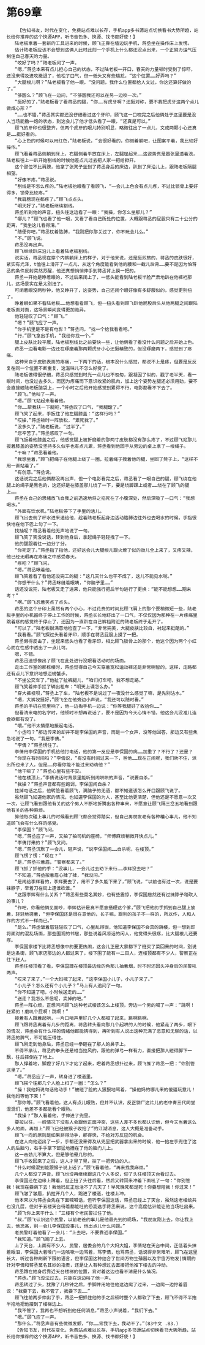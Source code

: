 # 第69章
        【告知书友，时代在变化，免费站点难以长存，手机app多书源站点切换看书大势所趋，站长给你推荐的这个换源APP，听书音色多、换源、找书都好使！】
       陆老板拿着一套新的工具进来的时候，顾飞正靠在墙边玩手机，蒋丞坐在操作床上发愣。
       估计陆老板应该不会想到这俩人此时此刻一个手机上什么都还没点出来，一个正努力运气压制住自己春天的力量。
       “咬好了吗？”陆老板问了一声。
       “嗯，”蒋丞本来有点儿担心自己的状态，不过陆老板一开口，春天的力量顿时受到了惊吓，还没来得及进攻撤退了，他松了口气，但一低头又有些尴尬，“这个位置……好弄吗？”
       “大腿根儿啊？”陆老板看了他一眼，“没问题，我什么位置都给人文过，你这还算好做的了。”
       “够圆么？”顾飞在一边问，“不够圆我还可以在另一边咬一次。”
       “挺好的了，”陆老板看了看蒋丞的腿，“你……有虎牙啊？还挺对称，要不我把虎牙这两个点儿做成心形？”
       “……也不错，”蒋丞其实都还没仔细看过这个牙印，顾飞这一口咬完之后他俩处于这里要是没人当场能撸一炮的状态，到这会儿了他才低头看了一眼，“还真是可以。”
       顾飞的牙印也很整齐，但两个虎牙的眼儿特别明显，略微往出了一点儿，文成两颗小心还真是……挺好看的。
       “心上色的时候可以用红色，”陆老板说，“会很好看的，你侧着躺吧，让图案平着，我比较好操作。”
       顾飞看着蒋丞侧躺到床上，右腿侧着平放在床上，左腿屈起来……这姿势真是嚣张里透着浪，陆老板往上一趴开始割线的时候他差点儿过去把人家一把给掀开。
       这个部位不比肩膀，他拿了张凳子坐到了蒋丞身后的床边，趴到了床沿儿上，跟陆老板隔腿相望。
       “好像不疼。”蒋丞说。
       “割线是不怎么疼的，”陆老板抬眼看了看顾飞，“一会儿上色会有点儿疼，不过比锁骨上要好得多，锁骨比较疼。”
       “我肩膀现在都疼了。”顾飞点点头。
       “明天好了。”陆老板继续割线。
       蒋丞听到他的声音，扭头往这边看了一眼：“我操，你怎么坐那儿？”
       “哪儿？”顾飞也看了他一眼，又看了看自己所处的位置，大概跟蒋丞的屁股只有二十公分的距离，“我坐这儿看得清。”
       “随便你吧，”蒋丞枕着胳膊，“我刚把你那关过了，你不玩会儿么。”
       “不。”顾飞说。
       蒋丞没再出声。
       顾飞继续趴床沿儿上看着陆老板割线。
       说实话，蒋丞现在穿个内裤躺床上的样子，对于他来说，还是挺煎熬的，蒋丞的皮肤很好，紧实有光泽，t恤往上滑开了一点儿，从这个角度能看到他的腰和一截儿后背……要不是因为怕蒋丞的条件反射突然苏醒，他还真想悄悄伸手到蒋丞背上摸一把的。
       蒋丞一开始是睁着眼的，不过后来闭上了，一低头能看到陆老板半脸严肃地趴在他裤裆那儿，这场景实在是太别扭了。
       可闭着眼没两秒钟，他又睁开了，这姿势，自己还闭个眼好像有多舒服似的，感觉更别扭了。
       睁着眼如果不看陆老板……他想看看顾飞，但一扭头看到顾飞趴他屁股后头从他两腿之间跟陆老板面对面，这场景瞬间变得更加诡异。
       他轻轻叹了口气：“顾飞。”
       “嗯？”顾飞应了一声。
       “你手机里是不是有电影？”蒋丞问，“找一个给我看看吧。”
       “行，”顾飞拿出手机，“我给你找一个。”
       腿上皮肤比较平展，陆老板割线比之前要快一些，让他俩看了看没什么问题之后开始上色。
       蒋丞一边看电影一边还在琢磨着那两颗虎牙小心还挺精致的，但没琢磨两下，感觉到了疼痛。
       这种来自于皮肤表面的疼痛，一下两下的话，根本没什么感觉，都说不上是疼，但要是反反复在同一个位置不断重复，这滋味儿不怎么好受了。
       陆老板做得很仔细，蒋丞只感觉到时光一点儿也不匆匆，跟凝固了似的，戳了老半天，看一眼时间，也没过去多久，而因为疼痛而下意识收紧的肌肉，加上这个姿势左腿还必须用劲，要不会直接砸陆老板脑袋上，一个小时之后他开始感觉到累得不行，电影都看不下去了。
       “顾飞。”他叫了一声。
       “嗯。”顾飞站起来看着他。
       “你……帮我扶一下腿吧，”蒋丞叹了口气，“我腿酸了。”
       顾飞笑了起来，手扳住了他左腿膝盖：“这样行吗？”
       “哎操，”蒋丞顿时一阵放松，“累死我了。”
       “没多久了，”陆老板说，“过半了。”
       “您辛苦了。”蒋丞感叹了一句。
       顾飞扳着他膝盖之后，他感觉腿上被折磨着的那两寸皮肤都没有那么疼了，不过顾飞站那儿扳着膝盖的姿势没坚持多久似乎也有点儿累，蒋丞看到他回手从旁边的桌上拿了一根绳子。
       “干嘛？”蒋丞看着他。
       “我想坐着，”顾飞把绳子在他腿上绕了一圈，拉着绳子拽着他的腿，坐回了凳子上，“这样不用一直站着了。”
       “有创意。”蒋丞说。
       这话说完之后他俩都没再出声，但一个电影看完之后，蒋丞看了一眼自己的腿，顾飞绕在他腿上的绳子是黑色的，这还好是在膝盖那儿绕了一下，要是绕脚踝上或者……绕在了顾飞的腿上……
       蒋丞在自己的思绪放飞自我之前迅速地将之掐死在了小腹深处，然后深吸了一口气：“我想喝水。”
       “外面有饮水机。”陆老板停下了手里的活儿。
       顾飞出去倒了杯水进来递给他，趁着陆老板起身边活动胳膊边往外也去喝水的时候，手指很快地在他下巴上勾了一下。
       找抽呢？蒋丞看着他无声地说了一句。
       顾飞笑了笑没说话，转到他身后，拿起绳子轻轻拽了一下。
       他的腿跟着往一边分了分。
       “你死定了。”蒋丞指了指他，还好这会儿大腿根儿跟火燎了似的劲儿全上来了，又疼又辣，他已经无暇再在疼痛之中感受春天。
       “疼吧？”顾飞问。
       “嗯。”蒋丞瞅着他。
       顾飞笑着看了看他还没完工的腿：“这几天什么也干不成了，这儿不能见水呢。”
       “你想干什么？”蒋丞眯缝着眼睛，“你脑子里……”
       话还没说完，陆老板又走了进来，他只能强行把后半句进行了更换：“能不能想想……期末考？”
       “啊。”顾飞忍着笑点了点头。
       蒋丞的这个牙印上虽然有两个小心，不过花费的时间比顾飞肩上的那个要稍微短一些，陆老板手里的小机器终于停止工作的时候，蒋丞长长地舒出了一口气，不仅仅因为那种在一片疼痛里跳着疼的感觉终于停止了，还因为一直趴在自己裤裆附近的陆老板终于走开了。
       “可以了，”陆老板很满意地检查了一下，“非常完美，大腿皮肤比较白，衬起来挺酷的。”
       “我看看。”顾飞探过头看着牙印，顺手在蒋丞屁股上摸了一把。
       蒋丞懒得反击了，坐起来低头也看了看牙印，相比顾飞锁骨上的那个，他这个因为两个小红心而在性感中透出了一点儿可。
       嗯，不错。
       蒋丞迅速想像出了顾飞在此处进行没眼看活动时的场面。
       走出工作室的那栋楼时，蒋丞觉得自己今天穿着宽松运动裤还是非常明智的，这样，走路都还有点儿下意识地想迈螃蟹步。
       “不坐公交车了，”他扯了扯裤腿儿，“咱们打车吧，我不想走路。”
       顾飞笑着伸手拦了辆出租车：“明天上课怎么办。”
       “穿大裤衩呗，”蒋丞上了车，“陆老板不是说过了一夜没什么感觉了嘛，是先别沾水。”
       “嗯，大裤衩挺好，”顾飞坐在他旁边小声说，“我还可以随时看。”
       蒋丞的手机在兜里响了，他一边掏手机一边说：“你等我腿好了收拾你……”
       但看清来电的名字时，他顿时不想再说话了，要不是因为今天心情不错，他这会儿没准儿连食欲都有没了。
       “喂。”他不太情愿地接起电话。
       “小丞吗？”那边传来的却并不是李保国的声音，而是一个女声，没等他回答，那边又有些焦急地说了一句，“我是李倩。”
       “李倩？”蒋丞愣住了。
       李倩用李保国的手机给他打电话，他的第一反应是李保国的病……加重了？不行了？还是？
       “你现在有时间吗？”李倩说，“有没有时间过来一下，爸他……现在正闹呢，我们劝不住，派出所也来了人，但是……你看你能不能过来劝劝他？”
       “他干嘛了？”蒋丞心里有些不安。
       “他在楼顶上，”李倩说话时背景里能听到闹哄哄的声音，“说要自杀。”
       “我操？”蒋丞声音都有些跑调，李保国闹自杀？
       挂掉电话之后，他转脸看着顾飞，满脑子的无语，都不知道该怎么开口跟顾飞说了。
       虽然顾飞知道他家的情况，也知道李保国的为人，甚至比他更清楚，但他还是不愿意一次又一次，让顾飞看到跟他有关的这个男人不断地折腾出各种事来，不愿意让顾飞隔三岔五地看到跟他有关的各种麻烦。
       算他每次碰上事儿的时候看到顾飞都会觉得踏实，但自己男朋友老有各种糟心事儿，他不知道顾飞会有什么样的感受。
       “李保国？”顾飞问。
       “嗯，”蒋丞应了一声，又拍了拍司机的座椅，“师傅麻烦稍微开快点儿。”
       “李倩打来的？”顾飞又问。
       “嗯，”蒋丞沉默了一会儿，轻声说，“说李保国闹……自杀呢，在楼顶。”
       顾飞愣了愣：“现在？”
       “是，”蒋丞拧着眉，“警察都来了。”
       顾飞抓了抓他的手：“没事儿，一会儿过去劝下来行……李辉没去吧？”
       “不知道，”蒋丞按着眉心揉了揉，“我没问。”
       “是闹给李辉看的，李辉要去了，用不了多久能下来了，”顾飞说，“以前也有过一次，说是要抹脖子，举着刀在街上逮谁砍谁。”
       “这跟李辉有什么关系？”蒋丞有些莫名其妙，也有些震惊，李保国居然还有过抹脖子和砍人的事儿？
       “作吧，你看他俩见面吵，李辉估计是真不愿意搭理这个爹，”顾飞把他的手抓到自己腿上放着，轻轻地搓着，“但李保国还是很在意他的，长子嘛，跟别的孩子不一样的，所以作，人和人作的方式不一样而已。”
       “是么。”蒋丞皱着眉轻轻叹了口气，心里乱得很，他知道李保国不会真的跳楼，但一想到即将面对的混乱场面，那些围观的邻居，那些说着风凉话的闲人，他觉得头很疼，比大腿根儿还要疼。
       李保国家楼下比蒋丞想像中的要更热闹，这会儿正是大家都下了班买了菜回来的时间，别说是这条街，顾飞家店那边的人都过来了，楼下围了能有一二百人，连楼顶都有不少人，警察正在往下赶人。
       蒋丞往楼顶看了看，李保国蹲在楼顶最边缘的角那儿抽着烟，时不时还回头冲身后的民警吼两声。
       “哎来了来了，”一个大妈喊了起来，“这李保国小儿子，小儿子来了。”
       “小儿子？怎么还有个小儿子？”马上有人追问了一句。
       “你不知道了吧，小时候送走的……”
       “送走？我怎么不信呢，卖掉的吧。”
       蒋丞一阵心烦，正想问问顾飞这种老式楼该怎么上楼顶，旁边一个男的喊了一声：“跳啊！赶紧的！磨叽个屁啊！跳啊！”
       接着有人跟着起哄，一片口哨声里好几个人都喊了起来，跳啊跳啊。
       顾飞跟蒋丞离着有几步的距离，蒋丞转头看向那几个起哄的人的时候，他紧走了两步，眼下的情况，蒋丞会有什么样的情绪他都能猜得到，再听到有人说出这种充满了恶意和无聊的话，以蒋丞的脾气，不可能压得住。
       顾飞刚走到他身后，蒋丞已经一拳砸在了那人的鼻子上。
       不得不承认，蒋丞的拳头还是相当拉风的，跟他的弹弓一样有力，直接把那人砸得脚下一飘，往后摔倒在了地上。
       那人撑着地，脚蹬了好几下才站了起来，瞪着蒋丞想扑过来，顾飞推了蒋丞一把：“你别管这里了。”
       “嗯。”蒋丞应了一声，转身进了楼道里。
       顾飞挨个往那几个人脸上扫了一圈：“怎么？”
       “操！我他妈说句话他动手！”被砸了脸的人狠狠地骂着，“操他妈的哪儿来的傻逼玩意儿！我他妈等他下来！”
       “那你等。”顾飞看着他，这人有点儿眼熟，但并不认识，反正钢厂这片儿的老中青三代同堂混混们，他差不多都能看个眼熟。
       “我操？”那人看着他，手伸进了兜里。
       要按以往，一般情况下没有人会跟他正面冲突，这些人差不多也都认识他，但今天当着这么多人的面，再加上“顾飞已经被猴子收拾了”的江湖消息，这人大概是准备动手。
       顾飞一向的原则是如果非得动手，那得快，不给对方反应的机会。
       在这人向他迈出了一步，手都还没来得及从兜里把武器拿出来的时候，他一抬左手兜住了这人的后脑勺，右手手掌下部猛地撞在了他的脑门儿上。
       这一击劲儿不算大，但是够他晕几秒的。
       顾飞手收回来了之后，这人才晃了晃，扶了一把旁边的人。
       “什么时候混到能跟猴子说上话了，”顾飞看着他，“再来找我麻烦。”
       几个人都没了声音，顾飞也没再继续跟这几个人多说，仰了头往楼顶天台看过去。
       李保国还在边缘上蹲着，但正扭了头往后看，然后又转回来冲着下面吼了一句：“你别管我！我现在要跳下去！我他妈反正也活不了几天了！早死晚死都是死！你要想陪我！你过来！”
       顾飞皱了皱眉，扒拉开几个人，跑进了楼道，往楼上冲。
       他本来以为蒋丞会先在下面喊喊话，但听李保国这话，蒋丞已经上了天台，虽然这老楼统共也没几层，但对于五楼天台待着都能吐的恐高选手蒋丞来说，这个高度估计能让他当场吐出来。
       “顾飞你上来干什么！”三楼有个老民警拦住了他。
       “叔，”顾飞认识这个民警，以前老爸的事儿是他最先到的现场，“我朋友刚上去，你让我上去，他恐高，别一会儿李保国没事儿，他出点儿什么问题。”
       老民警盯着他看了一会儿：“上去吧，不要靠近李保国。”
       “我知道。”顾飞跑了上去。
       上了天台，上面有不少人，民警，居委会的几个大妈大姐，李倩站在天台中间，正低着头抹着眼泪，李保国大着嗓门一边咳嗽一边骂着，骂李倩，也骂蒋丞，话说得非常难听，顾飞在这里长大，听过各种刷新下限的语言，但李保国这种结合了世间万物生殖器以及宇宙万物发|情期的针对李倩和蒋丞莫名其妙的指责，还是让人有种想过去直接把他推下楼去的冲动。
       蒋丞蹲在她身后靠近天台楼梯的位置，背对着这边也看不清是什么情况。
       “蒋丞。”顾飞没法过去，只能在这边叫了他一声。
       蒋丞转过了头，犹豫了几秒钟之后，手脚并用地往他这边爬了过来，一边爬一边拧着眉说：“我要下去，我不管了，我要下去……”
       顾飞往前两步伸出了手，蒋丞一把抓住他的手之后顿时整个人都软了下去，顾飞不得不半拖半抱地把他搂到了楼梯边上。
       “我不管了，我再也不想听到他任何消息，”蒋丞小声说着，“我们下去。”
       “嗯。”顾飞应了一声。
       “那什么，”蒋丞声音有些微微发颤，“你……背我下去，我动不了。”(83中文 .83.)
       【告知书友，时代在变化，免费站点难以长存，手机app多书源站点切换看书大势所趋，站长给你推荐的这个换源APP，听书音色多、换源、找书都好使！】